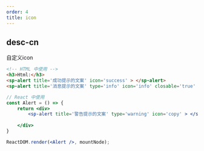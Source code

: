 ```yaml
---
order: 4
title: icon
---
```



## desc-cn
自定义icon

```html
<!-- HTML 中使用 -->
<h3>Html:</h3>
<sp-alert title='成功提示的文案' icon='success' > </sp-alert>
<sp-alert title='消息提示的文案' type='info' icon='info' closable='true' effect="dark"> </sp-alert>

```


```jsx
// React 中使用
const Alert = () => {
    return <div> 
        <sp-alert title='警告提示的文案' type='warning' icon='copy' > </sp-alert>
    
    </div>
}

ReactDOM.render(<Alert />, mountNode);

```

<style>
    sp-alert{
        margin-bottom:10px !important
    }
</style>